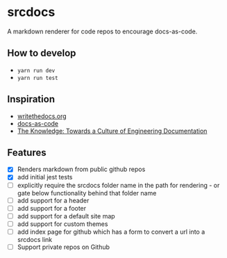 # srcdocs

A markdown renderer for code repos to encourage docs-as-code.

## How to develop

- `yarn run dev`
- `yarn run test`

## Inspiration

- [writethedocs.org](https://www.writethedocs.org/guide/docs-as-code/#docs-as-code-at-write-the-docs)
- [docs-as-code](https://cchesser.github.io/docs-as-code/)
- [The Knowledge: Towards a Culture of Engineering Documentation](https://www.usenix.org/conference/srecon16europe/program/presentation/macnamara)

## Features

- [x] Renders markdown from public github repos
- [x] add initial jest tests
- [ ] explicitly require the srcdocs folder name in the path for rendering
        - or gate below functionality behind that folder name
- [ ] add support for a header
- [ ] add support for a footer
- [ ] add support for a default site map
- [ ] add support for custom themes
- [ ] add index page for github which has a form to convert a url into a srcdocs link
- [ ] Support private repos on Github
